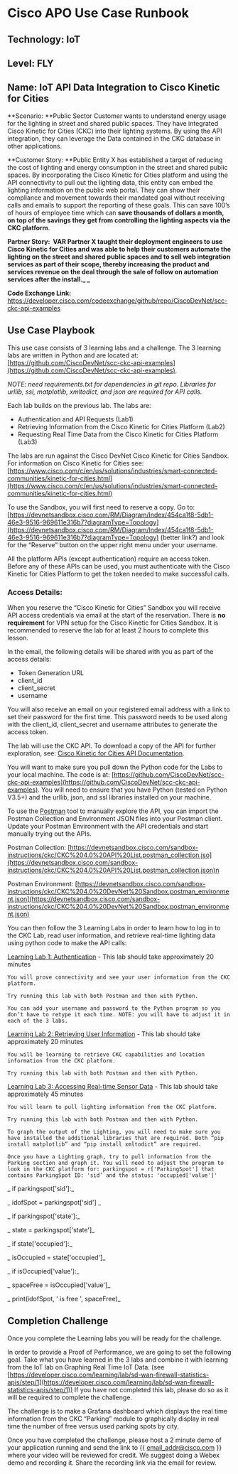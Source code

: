 

# Cisco APO Use Case Runbook


## Technology: IoT


## Level: FLY


## Name: **IoT API Data Integration to Cisco Kinetic for Cities** 

**Scenario: **Public Sector Customer wants to understand energy usage for the lighting in street and shared public spaces. They have integrated Cisco Kinetic for Cities (CKC) into their lighting systems. By using the API integration, they can leverage the Data contained in the CKC database in other applications.

**Customer Story: **Public Entity X has established a target of reducing the cost of lighting and energy consumption in the street and shared public spaces. By incorporating the Cisco Kinetic for Cities platform and using the API connectivity to pull out the lighting data, this entity can embed the lighting information on the public web portal. They can show their compliance and movement towards their mandated goal without receiving calls and emails to support the reporting of these goals. This can save 100’s of hours of employee time which can **save thousands of dollars a month, on top of the savings they get from controlling the lighting aspects via the CKC platform**. 

**Partner Story:  **VAR Partner X taught their deployment engineers to use Cisco Kinetic for Cities and was able to help their customers automate the lighting on the street and shared public spaces and to sell web integration services as part of their scope, thereby increasing the product and services revenue on the deal through the sale of follow on automation services after the install.**_ _**

**Code Exchange Link:** <span style="text-decoration:underline;">https://developer.cisco.com/codeexchange/github/repo/CiscoDevNet/scc-ckc-api-examples</span>




## **Use Case Playbook**

This use case consists of 3 learning labs and a challenge. The 3 learning labs are written in Python and are located at: [https://github.com/CiscoDevNet/scc-ckc-api-examples](https://github.com/CiscoDevNet/scc-ckc-api-examples). 

_NOTE: need requirements.txt for dependencies in git repo. Libraries for urllib, ssl, matplotlib, xmltodict, and json are required for API calls._

Each lab builds on the previous lab. The labs are:



*   Authentication and API Requests (Lab1)
*   Retrieving Information from the Cisco Kinetic for Cities Platform (Lab2)
*   Requesting Real Time Data from the Cisco Kinetic for Cities Platform (Lab3)

The labs are run against the Cisco DevNet Cisco Kinetic for Cities Sandbox. For information on Cisco Kinetic for Cities see: [https://www.cisco.com/c/en/us/solutions/industries/smart-connected-communities/kinetic-for-cities.html](https://www.cisco.com/c/en/us/solutions/industries/smart-connected-communities/kinetic-for-cities.html)

To use the Sandbox, you will first need to reserve a copy. Go to: [https://devnetsandbox.cisco.com/RM/Diagram/Index/454ca1f8-5db1-46e3-9516-969611e316b7?diagramType=Topology](https://devnetsandbox.cisco.com/RM/Diagram/Index/454ca1f8-5db1-46e3-9516-969611e316b7?diagramType=Topology) (better link?) and look for the “Reserve” button on the upper right menu under your username. 

All the platform APIs (except authentication) require an access token. Before any of these APIs can be used, you must authenticate with the Cisco Kinetic for Cities Platform to get the token needed to make successful calls.


### Access Details:

When you reserve the “Cisco Kinetic for Cities” Sandbox you will receive API access credentials via email at the start of the reservation. There is **no requirement** for VPN setup for the Cisco Kinetic for Cities Sandbox. It is recommended to reserve the lab for at least 2 hours to complete this lesson.

In the email, the following details will be shared with you as part of the access details:



*   Token Generation URL
*   client_id
*   client_secret
*   username

You will also receive an email on your registered email address with a link to set their password for the first time. This password needs to be used along with the client_id, client_secret and username attributes to generate the access token.

The lab will use the CKC API. To download a copy of the API for further exploration, see: [Cisco Kinetic for Cities API Documentation](https://developer.cisco.com/docs/cisco-kinetic-for-cities/).

You will want to make sure you pull down the Python code for the Labs to your local machine. The code is at: [https://github.com/CiscoDevNet/scc-ckc-api-examples](https://github.com/CiscoDevNet/scc-ckc-api-examples). You will need to ensure that you have Python (tested on Python V3.5+) and the urllib, json, and ssl libraries installed on your machine.

To use the [Postman](https://www.getpostman.com/) tool to manually explore the API, you can import the Postman Collection and Environment JSON files into your Postman client. Update your Postman Environment with the API credentials and start manually trying out the APIs.

Postman Collection: [https://devnetsandbox.cisco.com/sandbox-instructions/ckc/CKC%204.0%20API%20List.postman_collection.jso](https://devnetsandbox.cisco.com/sandbox-instructions/ckc/CKC%204.0%20API%20List.postman_collection.json)<span style="text-decoration:underline;">n</span>

Postman Environment: [https://devnetsandbox.cisco.com/sandbox-instructions/ckc/CKC%204.0%20DevNet%20Sandbox.postman_environment.json](https://devnetsandbox.cisco.com/sandbox-instructions/ckc/CKC%204.0%20DevNet%20Sandbox.postman_environment.json)

You can then follow the 3 Learning Labs in order to learn how to log in to the CKC Lab, read user information, and retrieve real-time lighting data using python code to make the API calls:

[Learning Lab 1: Authentication](https://learninglabs.cisco.com/lab/ckc101/step/1) - This lab should take approximately 20 minutes

	You will prove connectivity and see your user information from the CKC platform.

	Try running this lab with both Postman and then with Python.

	You can add your username and password to the Python program so you don’t have to retype it each time. NOTE: you will have to adjust it in each of the 3 labs.

[Learning Lab 2: Retrieving User Information](https://learninglabs.cisco.com/lab/ckc102/step/1) - This lab should take approximately 20 minutes

	You will be learning to retrieve CKC capabilities and location information from the CKC platform.

	Try running this lab with both Postman and then with Python.

[Learning Lab 3: Accessing Real-time Sensor Data](https://learninglabs.cisco.com/lab/ckc103/step/1) - This lab should take approximately 45 minutes

	You will learn to pull lighting information from the CKC platform.

	Try running this lab with both Postman and then with Python.

	To graph the output of the Lighting, you will need to make sure you have installed the additional libraries that are required. Both “pip install matplotlib” and “pip install xmltodict” are required.

	Once you have a Lighting graph, try to pull information from the Parking section and graph it. You will need to adjust the program to look in the CKC platform for: parkingspot = r['ParkingSpot'] that contains ParkingSpot ID: 'sid’ and the status: 'occupied['value']'

_            if parkingspot['sid']:_

_                idofSpot = parkingspot['sid']        _

_            if parkingspot['state']:_

_                state = parkingspot['state']_

_            if state['occupied']:_

_                isOccupied = state['occupied']_

_            if isOccupied['value']:_

_                spaceFree = isOccupied['value']_

_            print(idofSpot, ' is free ', spaceFree)_


## Completion Challenge

Once you complete the Learning labs you will be ready for the challenge.

In order to provide a Proof of Performance, we are going to set the following goal. Take what you have learned in the 3 labs and combine it with learning from the IoT lab on Graphing Real Time IoT Data. (see [https://developer.cisco.com/learning/lab/sd-wan-firewall-statistics-apis/step/1](https://developer.cisco.com/learning/lab/sd-wan-firewall-statistics-apis/step/1)) If you have not completed this lab, please do so as it will be required to complete the challenge.

The challenge is to make a Grafana dashboard which displays the real time information from the CKC “Parking” module to graphically display in real time the number of free versus used parking spots by city.

Once you have completed the challenge, please host a 2 minute demo of your application running and send the link to {{ [email_addr@cisco.com](mailto:email_addr@cisco.com) }} where your video will be reviewed for credit. We suggest doing a Webex demo and recording it. Share the recording link via the email for review.

